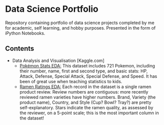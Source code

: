 # Data Science Portfolio
Repository containing portfolio of data science projects completed by me for academic, self learning, and hobby purposes.
Presented in the form of iPython Notebooks.

## Contents
- Data Analysis and Visualisation [Kaggle.com]
  * [Pokémon Stats EDA:](https://github.com/Iqrar99/data-science-portfolio/blob/master/Pok%C3%A9mon%20Stats%20EDA.ipynb) This dataset includes 721 Pokemon, including their number, name, first and second type, and basic stats: HP, Attack, Defense, Special Attack, Special Defense, and Speed. It has been of great use when teaching statistics to kids.
  * [Ramen Ratings EDA:](https://github.com/Iqrar99/data-science-portfolio/blob/master/ramen-ratings-eda.ipynb) Each record in the dataset is a single ramen product review. Review numbers are contiguous: more recently reviewed ramen varieties have higher numbers. Brand, Variety (the product name), Country, and Style (Cup? Bowl? Tray?) are pretty self-explanatory. Stars indicate the ramen quality, as assessed by the reviewer, on a 5-point scale; this is the most important column in the dataset!
